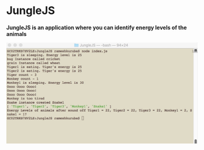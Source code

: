 # JungleJS

**JungleJS is an application where you can identify energy levels of the animals**

![JungleJS](JungleJS.jpeg)
